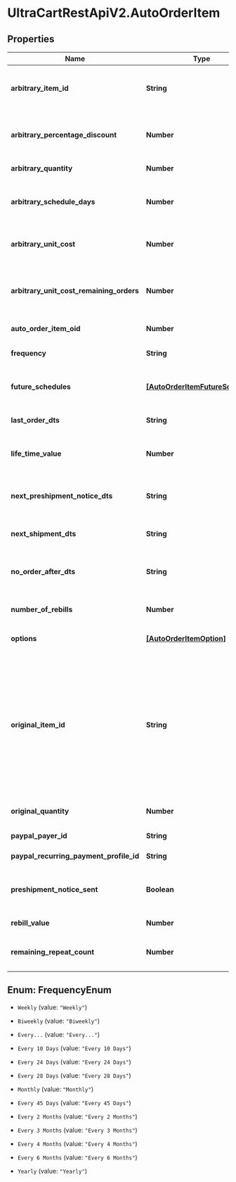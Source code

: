 # UltraCartRestApiV2.AutoOrderItem

## Properties
Name | Type | Description | Notes
------------ | ------------- | ------------- | -------------
**arbitrary_item_id** | **String** | Arbitrary item id that should be rebilled instead of the normal schedule | [optional] 
**arbitrary_percentage_discount** | **Number** | An arbitrary percentage discount to provide on future rebills | [optional] 
**arbitrary_quantity** | **Number** | Arbitrary quantity to rebill | [optional] 
**arbitrary_schedule_days** | **Number** | The number of days to rebill if the frequency is set to an arbitrary number of days | [optional] 
**arbitrary_unit_cost** | **Number** | Arbitrary unit cost that rebills of this item should occur at | [optional] 
**arbitrary_unit_cost_remaining_orders** | **Number** | The number of rebills to give the arbitrary unit cost on before reverting to normal pricing. | [optional] 
**auto_order_item_oid** | **Number** | Primary key of AutoOrderItem | [optional] 
**frequency** | **String** | Frequency of the rebill if not a fixed schedule | [optional] 
**future_schedules** | [**[AutoOrderItemFutureSchedule]**](AutoOrderItemFutureSchedule.md) | The future rebill schedule for this item up to the next ten rebills | [optional] 
**last_order_dts** | **String** | Date/time of the last order of this item | [optional] 
**life_time_value** | **Number** | The life time value of this item including the original purchase | [optional] 
**next_preshipment_notice_dts** | **String** | The date/time of when the next pre-shipment notice should be sent | [optional] 
**next_shipment_dts** | **String** | Date/time that this item is scheduled to rebill | [optional] 
**no_order_after_dts** | **String** | Date/time after which no additional rebills of this item should occur | [optional] 
**number_of_rebills** | **Number** | The number of times this item has rebilled | [optional] 
**options** | [**[AutoOrderItemOption]**](AutoOrderItemOption.md) | Options associated with this item | [optional] 
**original_item_id** | **String** | The original item id purchased.  This item controls scheduling.  If you wish to modify a schedule, for example, from monthly to yearly, change this item from your monthly item to your yearly item, and then change the next_shipment_dts to your desired date. | [optional] 
**original_quantity** | **Number** | The original quantity purchased | [optional] 
**paypal_payer_id** | **String** | The PayPal Payer ID tied to this item | [optional] 
**paypal_recurring_payment_profile_id** | **String** | The PayPal Profile ID tied to this item | [optional] 
**preshipment_notice_sent** | **Boolean** | True if the preshipment notice associated with the next rebill has been sent | [optional] 
**rebill_value** | **Number** | The value of the rebills of this item | [optional] 
**remaining_repeat_count** | **Number** | The number of rebills remaining before this item is complete | [optional] 


<a name="FrequencyEnum"></a>
## Enum: FrequencyEnum


* `Weekly` (value: `"Weekly"`)

* `Biweekly` (value: `"Biweekly"`)

* `Every...` (value: `"Every..."`)

* `Every 10 Days` (value: `"Every 10 Days"`)

* `Every 24 Days` (value: `"Every 24 Days"`)

* `Every 28 Days` (value: `"Every 28 Days"`)

* `Monthly` (value: `"Monthly"`)

* `Every 45 Days` (value: `"Every 45 Days"`)

* `Every 2 Months` (value: `"Every 2 Months"`)

* `Every 3 Months` (value: `"Every 3 Months"`)

* `Every 4 Months` (value: `"Every 4 Months"`)

* `Every 6 Months` (value: `"Every 6 Months"`)

* `Yearly` (value: `"Yearly"`)




